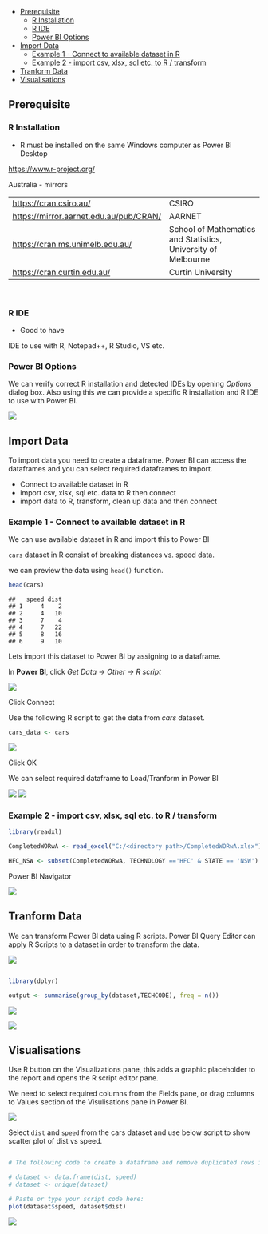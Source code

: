 -   [Prerequisite](#prerequisite)
    -   [R Installation](#r-installation)
    -   [R IDE](#r-ide)
    -   [Power BI Options](#power-bi-options)
-   [Import Data](#import-data)
    -   [Example 1 - Connect to available dataset in
        R](#example-1---connect-to-available-dataset-in-r)
    -   [Example 2 - import csv, xlsx, sql etc. to R /
        transform](#example-2---import-csv-xlsx-sql-etc.-to-r-transform)
-   [Tranform Data](#tranform-data)
-   [Visualisations](#visualisations)

Prerequisite
------------

### R Installation

-   R must be installed on the same Windows computer as Power BI Desktop

<a href="https://www.r-project.org/" class="uri">https://www.r-project.org/</a>

Australia - mirrors

<table>
<colgroup>
<col style="width: 50%" />
<col style="width: 50%" />
</colgroup>
<tbody>
<tr class="odd">
<td><a href="https://cran.csiro.au/" class="uri">https://cran.csiro.au/</a></td>
<td>CSIRO</td>
</tr>
<tr class="even">
<td><a href="https://mirror.aarnet.edu.au/pub/CRAN/" class="uri">https://mirror.aarnet.edu.au/pub/CRAN/</a></td>
<td>AARNET</td>
</tr>
<tr class="odd">
<td><a href="https://cran.ms.unimelb.edu.au/" class="uri">https://cran.ms.unimelb.edu.au/</a></td>
<td>School of Mathematics and Statistics, University of Melbourne</td>
</tr>
<tr class="even">
<td><a href="https://cran.curtin.edu.au/" class="uri">https://cran.curtin.edu.au/</a></td>
<td>Curtin University</td>
</tr>
</tbody>
</table>

</br>

### R IDE

-   Good to have

IDE to use with R, Notepad++, R Studio, VS etc.

### Power BI Options

We can verify correct R installation and detected IDEs by opening
*Options* dialog box. Also using this we can provide a specific R
installation and R IDE to use with Power BI.

![](optionspbi.png)

Import Data
-----------

To import data you need to create a dataframe. Power BI can access the
dataframes and you can select required dataframes to import.

-   Connect to available dataset in R
-   import csv, xlsx, sql etc. data to R then connect
-   import data to R, transform, clean up data and then connect

### Example 1 - Connect to available dataset in R

We can use available dataset in R and import this to Power BI

`cars` dataset in R consist of breaking distances vs. speed data.

we can preview the data using `head()` function.

``` r
head(cars)
```

    ##   speed dist
    ## 1     4    2
    ## 2     4   10
    ## 3     7    4
    ## 4     7   22
    ## 5     8   16
    ## 6     9   10

Lets import this dataset to Power BI by assigning to a dataframe.

In **Power BI**, click *Get Data -\> Other -\> R script*

![](getdatapbi.png)

Click Connect

Use the following R script to get the data from *cars* dataset.

``` r
cars_data <- cars
```

![](getdatacars1.png)

Click OK

We can select required dataframe to Load/Tranform in Power BI

![](getdatacars2.png) ![](getdatacars3.png)

### Example 2 - import csv, xlsx, sql etc. to R / transform

``` r
library(readxl)

CompletedWORwA <- read_excel("C:/<directory path>/CompletedWORwA.xlsx")

HFC_NSW <- subset(CompletedWORwA, TECHNOLOGY =='HFC' & STATE == 'NSW')
```

Power BI Navigator

![](import_ext.png)

Tranform Data
-------------

We can transform Power BI data using R scripts. Power BI Query Editor
can apply R Scripts to a dataset in order to transform the data.

![](runR.png)

``` r

library(dplyr)

output <- summarise(group_by(dataset,TECHCODE), freq = n())

```

![](transformR.png)

![](transformR2.png)

Visualisations
--------------

Use R button on the Visualizations pane, this adds a graphic placeholder
to the report and opens the R script editor pane.

We need to select required columns from the Fields pane, or drag columns
to Values section of the Visulisations pane in Power BI.

![](visuals1.png)

Select `dist` and `speed` from the cars dataset and use below script to
show scatter plot of dist vs speed.

``` r

# The following code to create a dataframe and remove duplicated rows is always executed and acts as a preamble for your script: 

# dataset <- data.frame(dist, speed)
# dataset <- unique(dataset)

# Paste or type your script code here:
plot(dataset$speed, dataset$dist)
```

![](visuals2.png)
